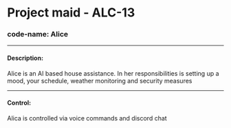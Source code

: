# Project maid - ALC-13
### code-name: Alice

---

#### Description:

Alice is an AI based house assistance. 
In her responsibilities is setting up a mood, your schedule, weather monitoring and security measures

---

#### Control:

Alica is controlled via voice commands and discord chat